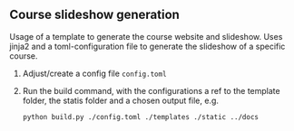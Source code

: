 ## Course slideshow generation

Usage of a template to generate the course website and slideshow. Uses jinja2 and a toml-configuration file to generate the slideshow of a specific course.

1. Adjust/create a config file `config.toml`
1. Run the build command, with the configurations a ref to the template folder, the statis folder and a chosen output file, e.g.

   ```
   python build.py ./config.toml ./templates ./static ../docs
   ```